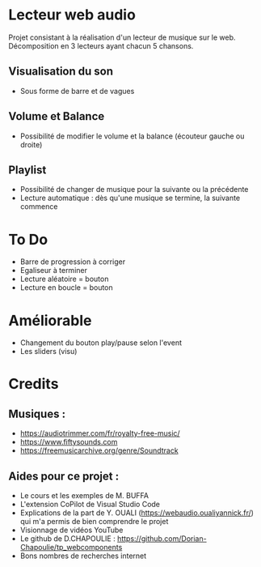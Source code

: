 # Lecteur web audio 

Projet consistant à la réalisation d'un lecteur de musique sur le web.
Décomposition en 3 lecteurs ayant chacun 5 chansons. 

## Visualisation du son 
- Sous forme de barre et de vagues

## Volume et Balance
- Possibilité de modifier le volume et la balance (écouteur gauche ou droite)

## Playlist 
- Possibilité de changer de musique pour la suivante ou la précédente 
- Lecture automatique : dès qu'une musique se termine, la suivante commence

# To Do 
- Barre de progression à corriger
- Egaliseur à terminer 
- Lecture aléatoire = bouton
- Lecture en boucle = bouton

# Améliorable 
- Changement du bouton play/pause selon l'event 
- Les sliders (visu)

# Credits 
## Musiques : 
- https://audiotrimmer.com/fr/royalty-free-music/
- https://www.fiftysounds.com 
- https://freemusicarchive.org/genre/Soundtrack

## Aides pour ce projet : 
- Le cours et les exemples de M. BUFFA
- L'extension CoPilot de Visual Studio Code
- Explications de la part de Y. OUALI (https://webaudio.oualiyannick.fr/) qui m'a permis de bien comprendre le projet 
- Visionnage de vidéos YouTube
- Le github de D.CHAPOULIE : https://github.com/Dorian-Chapoulie/tp_webcomponents
- Bons nombres de recherches internet 